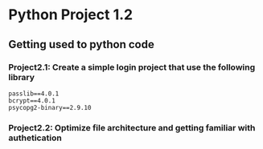 # Python Project 1.2

## Getting used to python code

### Project2.1: Create a simple login project that use the following library
    passlib==4.0.1
    bcrypt==4.0.1
    psycopg2-binary==2.9.10

### Project2.2: Optimize file architecture and getting familiar with authetication

